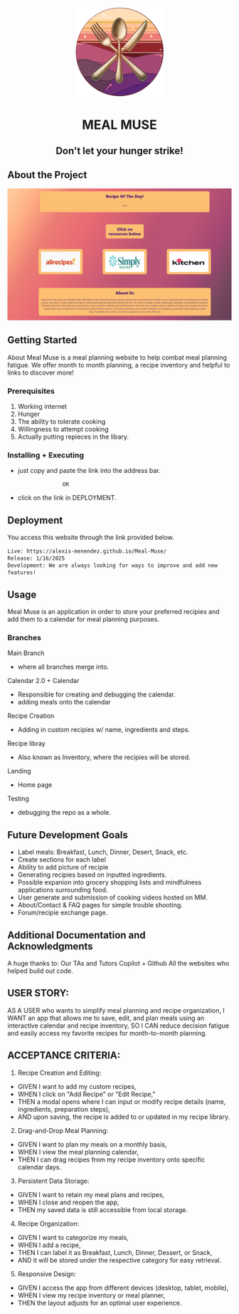 <div align="center">

  <img src="assets/images/logo/MealMuseLogo.png" alt="logo" width="200" height="auto" />
  <h1>MEAL MUSE</h1>
  
  <p>
                <h2> Don't let your hunger strike!</h2>
  </p>
</div>

##  About the Project

<div align="center"> 
  <img src="assets/images/landingpagetest.png" alt="screenshot" />
</div>





##  Getting Started
About
Meal Muse is a meal planning website to help combat meal planning fatigue. We offer  month to month planning, a recipe inventory and helpful to links to discover more! 

### Prerequisites

1. Working internet
2. Hunger
3. The ability to tolerate cooking
4. Willingness to attempt cooking
5. Actually putting repieces in the libary. 


### Installing + Executing

* just copy and paste the link into the address bar.

                    OR

* click on the link in DEPLOYMENT.

##  Deployment

You access this website through the link provided below. 

    Live: https://alexis-menendez.github.io/Meal-Muse/
    Release: 1/16/2025
    Development: We are always looking for ways to improve and add new features! 
   
## Usage

Meal Muse is an application in order to store your preferred recipies and add them to a calendar for meal planning purposes. 

### Branches

 Main Branch
 * where all branches merge into.

 Calendar 2.0 + Calendar
 * Responsible for creating and debugging the calendar.
 * adding meals onto the calendar

Recipe Creation
 * Adding in custom recipies w/ name, ingredients and steps.

Recipe libray
* Also known as Inventory, where the recipies will be stored.

Landing
 * Home page

 Testing
 * debugging the repo as a whole.

## Future Development Goals
* Label meals: Breakfast,  Lunch, Dinner, Desert, Snack, etc. 
* Create sections for each label
* Ability to add picture of recipie
* Generating recipies based on inputted ingredients.
* Possible expanion into grocery shopping lists and mindfulness applications surrounding food.
* User generate and submission of cooking videos hosted on MM.
* About/Contact & FAQ pages for simple trouble shooting.
* Forum/recipie exchange page.

##  Additional Documentation and Acknowledgments

   A huge thanks to:
   Our TAs and Tutors
   Copilot + Github
   All the websites who helped build out code.


## USER STORY:

AS A USER who wants to simplify meal planning and recipe organization,
I WANT an app that allows me to save, edit, and plan meals using an interactive calendar and recipe inventory,
SO I CAN reduce decision fatigue and easily access my favorite recipes for month-to-month planning.

## ACCEPTANCE CRITERIA:

1. Recipe Creation and Editing:
  * GIVEN I want to add my custom recipes,
  * WHEN I click on "Add Recipe" or "Edit Recipe,"
  * THEN a modal opens where I can input or modify recipe details (name, ingredients, preparation steps),
  * AND upon saving, the recipe is added to or updated in my recipe library.

2. Drag-and-Drop Meal Planning:
  * GIVEN I want to plan my meals on a monthly basis,
  * WHEN I view the meal planning calendar,
  * THEN I can drag recipes from my recipe inventory onto specific calendar days.

3. Persistent Data Storage:
  * GIVEN I want to retain my meal plans and recipes,
  * WHEN I close and reopen the app,
  * THEN my saved data is still accessible from local storage.

4. Recipe Organization:
  * GIVEN I want to categorize my meals,
  * WHEN I add a recipe,
  * THEN I can label it as Breakfast, Lunch, Dinner, Dessert, or Snack,
  * AND it will be stored under the respective category for easy retrieval.

5. Responsive Design:
  * GIVEN I access the app from different devices (desktop, tablet, mobile),
  * WHEN I view my recipe inventory or meal planner,
  * THEN the layout adjusts for an optimal user experience.
